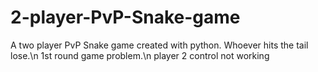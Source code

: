 # 2-player-PvP-Snake-game
A two player PvP Snake game created with python. Whoever hits the tail lose.\n
1st round game problem.\n
player 2 control not working
